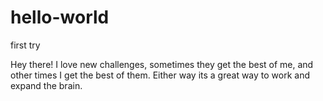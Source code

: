 # hello-world
first try

Hey there!  I love new challenges, sometimes they get the best of me, and other times I get the best of them.  Either way its a great way to work and expand the brain.
